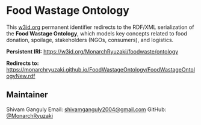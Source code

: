 # Food Wastage Ontology

This [w3id.org](https://w3id.org) permanent identifier redirects to the RDF/XML serialization of the **Food Wastage Ontology**, which models key concepts related to food donation, spoilage, stakeholders (NGOs, consumers), and logistics.

**Persistent IRI:**
https://w3id.org/MonarchRyuzaki/foodwaste/ontology

**Redirects to:**
https://monarchryuzaki.github.io/FoodWastageOntology/FoodWastageOntologyNew.rdf

## Maintainer

Shivam Ganguly
Email: [shivamganguly2004@gmail.com](mailto:shivamganguly2004@gmail.com)
GitHub: [@MonarchRyuzaki](https://github.com/MonarchRyuzaki)
